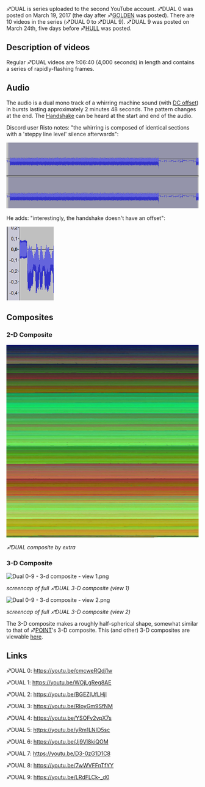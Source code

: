 ♐DUAL is series uploaded to the second YouTube account. ♐DUAL 0 was
posted on March 19, 2017 (the day after ♐[GOLDEN](GOLDEN "wikilink") was
posted). There are 10 videos in the series (♐DUAL 0 to ♐DUAL 9). ♐DUAL 9
was posted on March 24th, five days before ♐[HULL](HULL "wikilink") was
posted.

## Description of videos

Regular ♐DUAL videos are 1:06:40 (4,000 seconds) in length and contains
a series of rapidly-flashing frames.

## Audio

The audio is a dual mono track of a whirring machine sound (with [DC
offset](DC_offset "wikilink")) in bursts lasting approximately 2 minutes
48 seconds. The pattern changes at the end. The
[Handshake](Handshake "wikilink") can be heard at the start and end of
the audio.

Discord user Risto notes: "the whirring is composed of identical
sections with a 'steppy line level' silence afterwards":

![Dual\_audio.png](Dual_audio.png "Dual_audio.png")

He adds: "interestingly, the handshake doesn't have an offset":

![Dual\_no\_dc\_offset\_in\_handshake.png](Dual_no_dc_offset_in_handshake.png
"Dual_no_dc_offset_in_handshake.png")

## Composites

### 2-D Composite

![ DUAL\_real.png](DUAL_real.png " DUAL_real.png")

*♐DUAL composite by extra*

### 3-D Composite

![ Dual 0-9 - 3-d composite - view
1.png](_Dual_0-9_-_3-d_composite_-_view_1.png
" Dual 0-9 - 3-d composite - view 1.png")

*screencap of full ♐DUAL 3-D composite (view 1)*

![ Dual 0-9 - 3-d composite - view
2.png](_Dual_0-9_-_3-d_composite_-_view_2.png
" Dual 0-9 - 3-d composite - view 2.png")

*screencap of full ♐DUAL 3-D composite (view 2)*

The 3-D composite makes a roughly half-spherical shape, somewhat similar
to that of ♐[POINT](POINT "wikilink")'s 3-D composite. This (and other)
3-D composites are viewable
[here](https://lorpus.github.io/sketches/ufsc3d/).

## Links

♐DUAL 0: <https://youtu.be/cmcweRQdj1w>

♐DUAL 1: <https://youtu.be/WOjLgReg8AE>

♐DUAL 2: <https://youtu.be/BGEZIUfLHjI>

♐DUAL 3: <https://youtu.be/RIoyGm9SfNM>

♐DUAL 4: <https://youtu.be/YSOFv2vpX7s>

♐DUAL 5: <https://youtu.be/yRm1LNID5sc>

♐DUAL 6: <https://youtu.be/Jj9Vl8kiQOM>

♐DUAL 7: <https://youtu.be/D3-0zG1D1C8>

♐DUAL 8: <https://youtu.be/7wWVFFnTfYY>

♐DUAL 9: <https://youtu.be/LRdFLCk-_d0>
